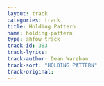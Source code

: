 ```yaml
---
layout: track
categories: track
title: Holding Pattern
name: holding-pattern
type: ahfow_track
track-id: 383
track-lyrics: 
track-author: Dean Wareham
track-sort: "HOLDING PATTERN"
track-original: 
---
```

